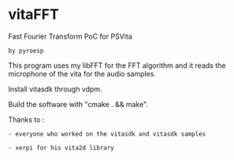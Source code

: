 vitaFFT
=======

Fast Fourier Transform PoC for PSVita

	by pyroesp


This program uses my libFFT for the FFT algorithm and it reads the microphone of the vita for the audio samples.


Install vitasdk through vdpm.

Build the software with "cmake . && make".


Thanks to :

	- everyone who worked on the vitasdk and vitasdk samples

	- xerpi for his vita2d library
